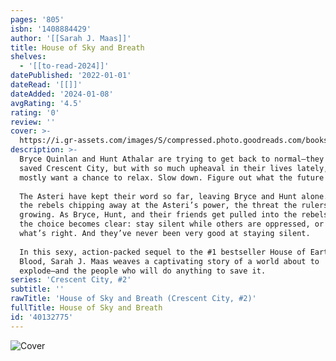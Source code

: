 ```yaml
---
pages: '805'
isbn: '1408884429'
author: '[[Sarah J. Maas]]'
title: House of Sky and Breath
shelves:
  - '[[to-read-2024]]'
datePublished: '2022-01-01'
dateRead: '[[]]'
dateAdded: '2024-01-08'
avgRating: '4.5'
rating: '0'
review: ''
cover: >-
  https://i.gr-assets.com/images/S/compressed.photo.goodreads.com/books/1633097753l/40132775._SY475_.jpg
description: >-
  Bryce Quinlan and Hunt Athalar are trying to get back to normal―they may have
  saved Crescent City, but with so much upheaval in their lives lately, they
  mostly want a chance to relax. Slow down. Figure out what the future holds.  
    
  The Asteri have kept their word so far, leaving Bryce and Hunt alone. But with
  the rebels chipping away at the Asteri’s power, the threat the rulers pose is
  growing. As Bryce, Hunt, and their friends get pulled into the rebels’ plans,
  the choice becomes clear: stay silent while others are oppressed, or fight for
  what’s right. And they’ve never been very good at staying silent.  
    
  In this sexy, action-packed sequel to the #1 bestseller House of Earth and
  Blood, Sarah J. Maas weaves a captivating story of a world about to
  explode―and the people who will do anything to save it.
series: 'Crescent City, #2'
subtitle: ''
rawTitle: 'House of Sky and Breath (Crescent City, #2)'
fullTitle: House of Sky and Breath
id: '40132775'
---
```

![Cover](https:&#x2F;&#x2F;i.gr-assets.com&#x2F;images&#x2F;S&#x2F;compressed.photo.goodreads.com&#x2F;books&#x2F;1633097753l&#x2F;40132775._SY475_.jpg)
